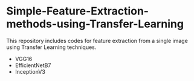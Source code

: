 # Simple-Feature-Extraction-methods-using-Transfer-Learning
This repository includes codes for feature extraction from a single image using Transfer Learning techniques. </br>
* VGG16 </br>
* EfficientNetB7 </br>
* InceptionV3

